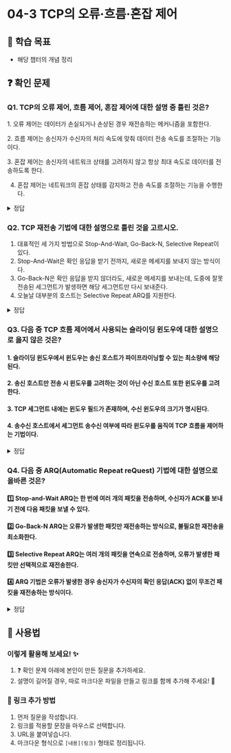 # 04-3 TCP의 오류·흐름·혼잡 제어

## 📌 학습 목표
- 해당 챕터의 개념 정리

## ❓ 확인 문제

### Q1. TCP의 오류 제어, 흐름 제어, 혼잡 제어에 대한 설명 중 틀린 것은?

1️. 오류 제어는 데이터가 손실되거나 손상된 경우 재전송하는 메커니즘을 포함한다.

2️. 흐름 제어는 송신자가 수신자의 처리 속도에 맞춰 데이터 전송 속도를 조절하는 기능이다.

3️. 혼잡 제어는 송신자의 네트워크 상태를 고려하지 않고 항상 최대 속도로 데이터를 전송하도록 한다.

4. 혼잡 제어는 네트워크의 혼잡 상태를 감지하고 전송 속도를 조절하는 기능을 수행한다.

<details>
<summary>정답</summary>

- **3. 혼잡 제어는 송신자의 네트워크 상태를 고려하지 않고 항상 최대 속도로 데이터를 전송하도록 한다. X**   
  - TCP의 혼잡 제어는 네트워크의 혼잡 상태를 감지하고, 혼잡이 발생하면 전송 속도를 낮추는 방식으로 작동한다.

**[해설]**

- **1️. 오류 제어는 데이터가 손실되거나 손상된 경우 재전송하는 메커니즘을 포함한다. O**   
  -  TCP는 오류 제어 기능을 통해 데이터가 손실되거나 손상될 경우 재전송하는 기능을 제공합니다.


- **2. 흐름 제어는 송신자가 수신자의 처리 속도에 맞춰 데이터 전송 속도를 조절하는 기능이다. O**   
  - 흐름 제어는 송신자의 전송 속도를 조절하여 수신자가 처리할 수 있도록 도와줍니다.
  

- **4. 혼잡 제어는 네트워크의 혼잡 상태를 감지하고 전송 속도를 조절하는 기능을 수행한다. O** 
  - 혼잡 제어는 네트워크 상태를 고려하여 과부하를 방지하는 기능을 합니다.
  
---

</details> 

### Q2. TCP 재전송 기법에 대한 설명으로 틀린 것을 고르시오.

1. 대표적인 세 가지 방법으로 Stop-And-Wait, Go-Back-N, Selective Repeat이 있다.
2. Stop-And-Wait은 확인 응답을 받기 전까지, 새로운 메세지를 보내지 않는 방식이다.
3. Go-Back-N은 확인 응답을 받지 않더라도, 새로운 메세지를 보내는데, 도중에 잘못 전송된 세그먼트가 발생하면 해당 세그먼트만 다시 보내준다.
4. 오늘날 대부분의 호스트는 Selective Repeat ARQ를 지원한다.

<details>
<summary>정답</summary>

##### 3. Go-Back-N은 확인 응답을 받지 않더라도, 새로운 메세지를 보내는데, 도중에 잘못 전송된 세그먼트가 발생하면 해당 세그먼트만 다시 보내준다. -> X

**[해설]**
도중 잘못 전송된 세그먼트가 발생하면 해당 세그먼트만 다시 보내는 방법은 Selective Repeat ARQ이다.

Go-Back-N의 경우, 확인 응답을 받은 후, 손실된 세그먼트임이 판단되면, 해당 세그먼트 부터 다시 보낸다.

</details>

### Q3. 다음 중 TCP 흐름 제어에서 사용되는 슬라이딩 윈도우에 대한 설명으로 옳지 않은 것은?

#### 1. 슬라이딩 윈도우에서 윈도우는 송신 호스트가 파이프라이닝할 수 있는 최소량에 해당된다.

#### 2. 송신 호스트만 전송 시 윈도우를 고려하는 것이 아닌 수신 호스트 또한 윈도우를 고려한다.

#### 3. TCP 세그먼트 내에는 윈도우 필드가 존재하며, 수신 윈도우의 크기가 명시된다.

#### 4. 송수신 호스트에서 세그먼트 송수신 여부에 따라 윈도우를 움직여 TCP 흐름을 제어하는 기법이다.

<details>
<summary>정답</summary>

#### 1. 슬라이딩 윈도우에서 윈도우는 송신 호스트가 파이프라이닝할 수 있는 최소량에 해당된다.
- 윈도우는 송신 호스트가 확인 응답 없이 한번에 전송 가능한 최대량을 의미합니다.
- 송신 호스트는 수신 호스트가 알려주는 수신 측 윈도우를 토대로 세그먼트를 전송합니다.

---

</details>

### Q4. 다음 중 ARQ(Automatic Repeat reQuest) 기법에 대한 설명으로 올바른 것은?

#### 1️⃣ Stop-and-Wait ARQ는 한 번에 여러 개의 패킷을 전송하며, 수신자가 ACK를 보내기 전에 다음 패킷을 보낼 수 있다.
#### 2️⃣ Go-Back-N ARQ는 오류가 발생한 패킷만 재전송하는 방식으로, 불필요한 재전송을 최소화한다.
#### 3️⃣ Selective Repeat ARQ는 여러 개의 패킷을 연속으로 전송하며, 오류가 발생한 패킷만 선택적으로 재전송한다.
#### 4️⃣ ARQ 기법은 오류가 발생한 경우 송신자가 수신자의 확인 응답(ACK) 없이 무조건 패킷을 재전송하는 방식이다.

<details>
<summary>정답</summary>

#### 3️⃣ Selective Repeat ARQ는 여러 개의 패킷을 연속으로 전송하며, 오류가 발생한 패킷만 선택적으로 재전송한다.

**[해설]**

#### 1️⃣ Stop-and-Wait ARQ는 한 번에 하나의 패킷만 전송하고, ACK를 받아야 다음 패킷을 보낼 수 있음
#### 2️⃣ Go-Back-N ARQ는 오류가 발생하면 해당 패킷 이후 모든 패킷을 재전송
#### 4️⃣ ARQ 기법은 수신자의 응답(ACK)이나 NAK(재전송 요청)를 기반으로 재전송을 수행
---
#### ARQ(Automatic Repeat reQuest) 
- 데이터 전송 중 오류가 발생했을 때 수신자가 이를 감지하고 송신자에게 재전송을 요청하는 오류 제어 기법

  | 기법 | 전송 방식 | 오류 발생 시 동작 | 장점 | 단점 |
  | --- | --- | --- | --- | --- |
  | Stop-and-Wait ARQ | 한 번에 하나씩 전송 | Timeout 후 재전송 | 구현이 간단 | 속도가 느림 |
  | Go-Back-N ARQ | 여러 개 연속 전송 (N개) | 오류 발생 시 이후 모든 패킷 재전송 | Stop-and-Wait보다 빠름 | 불필요한 재전송 발생 |
  | Selective Repeat ARQ | 여러 개 연속 전송 (N개) | 오류 난 패킷만 재전송 | Go-Back-N보다 효율적 | 구현이 복잡 |
---

</details>

## 📝 사용법  
### 이렇게 활용해 보세요! ✨  
1. ❓ 확인 문제 아래에 본인이 만든 질문을 추가하세요.  
2. 설명이 길어질 경우, 따로 마크다운 파일을 만들고 링크를 함께 추가해 주세요! 🔗  

### 🔗 링크 추가 방법  
1. 먼저 질문을 작성합니다.  
2. 링크를 적용할 문장을 마우스로 선택합니다.  
3. URL을 붙여넣습니다.  
4. 마크다운 형식으로 `[내용](링크)` 형태로 정리됩니다.  
